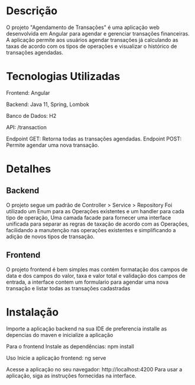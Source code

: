 # Descrição

O projeto "Agendamento de Transações" é uma aplicação web desenvolvida em Angular para agendar e gerenciar transações financeiras. A aplicação permite aos usuários agendar transações já calculando as taxas de acordo com os tipos de operações e visualizar o histórico de transações agendadas.

# Tecnologias Utilizadas

Frontend: Angular

Backend: Java 11, Spring, Lombok

Banco de Dados: H2

API: /transaction

Endpoint GET: Retorna todas as transações agendadas.
Endpoint POST: Permite agendar uma nova transação.

# Detalhes

## Backend

O projeto segue um padrão de Controller > Service > Repository 
Foi utilizado um Enum para as Operações existentes e um handler para cada tipo de operação, Uma camada facade para fornecer uma interface unificada para separar as regras de taxação de acordo com as Operações, facilidando a manutenção nas operações existentes e simplificando a adição de novos tipos de transação.


## Frontend

O projeto frontend é bem simples mas contém formatação dos campos de data e dos campos do valor, taxa e valor total e validação dos campos de entrada, a interface contem um formulario para agendar uma nova transação e listar todas as transações cadastradas

# Instalação
Importe a aplicação backend na sua IDE de preferencia
installe as depencias do maven e inicialize a aplicação

Para o frontend
Instale as dependências: npm install

Uso
Inicie a aplicação frontend: ng serve

Acesse a aplicação no seu navegador: http://localhost:4200
Para usar a aplicação, siga as instruções fornecidas na interface.
